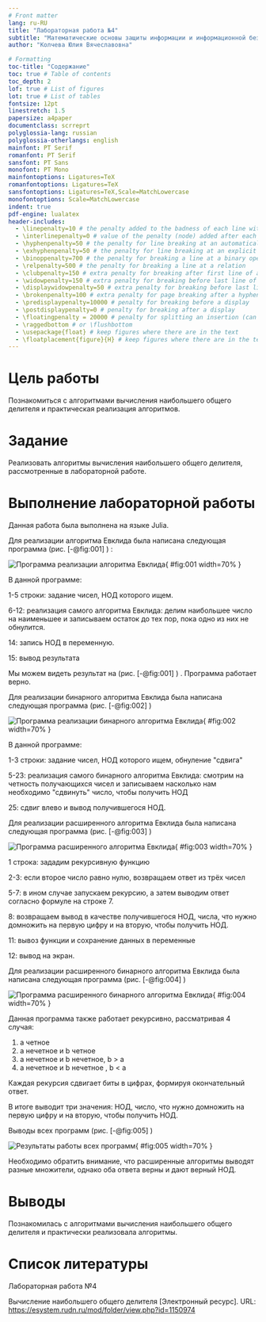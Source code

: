 ```yaml
---
# Front matter
lang: ru-RU
title: "Лабораторная работа №4"
subtitle: "Математические основы защиты информации и информационной безопасности"
author: "Колчева Юлия Вячеславовна"

# Formatting
toc-title: "Содержание"
toc: true # Table of contents
toc_depth: 2
lof: true # List of figures
lot: true # List of tables
fontsize: 12pt
linestretch: 1.5
papersize: a4paper
documentclass: scrreprt
polyglossia-lang: russian
polyglossia-otherlangs: english
mainfont: PT Serif
romanfont: PT Serif
sansfont: PT Sans
monofont: PT Mono
mainfontoptions: Ligatures=TeX
romanfontoptions: Ligatures=TeX
sansfontoptions: Ligatures=TeX,Scale=MatchLowercase
monofontoptions: Scale=MatchLowercase
indent: true
pdf-engine: lualatex
header-includes:
  - \linepenalty=10 # the penalty added to the badness of each line within a paragraph (no associated penalty node) Increasing the value makes tex try to have fewer lines in the paragraph.
  - \interlinepenalty=0 # value of the penalty (node) added after each line of a paragraph.
  - \hyphenpenalty=50 # the penalty for line breaking at an automatically inserted hyphen
  - \exhyphenpenalty=50 # the penalty for line breaking at an explicit hyphen
  - \binoppenalty=700 # the penalty for breaking a line at a binary operator
  - \relpenalty=500 # the penalty for breaking a line at a relation
  - \clubpenalty=150 # extra penalty for breaking after first line of a paragraph
  - \widowpenalty=150 # extra penalty for breaking before last line of a paragraph
  - \displaywidowpenalty=50 # extra penalty for breaking before last line before a display math
  - \brokenpenalty=100 # extra penalty for page breaking after a hyphenated line
  - \predisplaypenalty=10000 # penalty for breaking before a display
  - \postdisplaypenalty=0 # penalty for breaking after a display
  - \floatingpenalty = 20000 # penalty for splitting an insertion (can only be split footnote in standard LaTeX)
  - \raggedbottom # or \flushbottom
  - \usepackage{float} # keep figures where there are in the text
  - \floatplacement{figure}{H} # keep figures where there are in the text
---
```


# Цель работы

Познакомиться с алгоритмами вычисления наибольшего общего делителя и практическая реализация алгоритмов. 

# Задание

Реализовать алгоритмы вычисления наибольшего общего делителя, рассмотренные в лабораторной работе.


# Выполнение лабораторной работы

 
Данная работа была выполнена на языке Julia. 

Для реализации алгоритма Евклида была написана следующая программа (рис. [-@fig:001] ) :

![Программа реализации алгоритма Евклида](image/1.png){ #fig:001 width=70% }

В данной программе: 

1-5 строки: задание чисел, НОД которого ищем.

6-12: реализация самого алгоритма Евклида: делим наибольшее число на наименьшее и записываем остаток до тех пор, пока одно из них не обнулится. 

14: запись НОД в переменную.

15: вывод результата

Мы можем видеть результат на (рис. [-@fig:001] ) . Программа работает верно.

Для реализации бинарного алгоритма Евклида была написана следующая программа (рис. [-@fig:002] )

![Программа реализации бинарного алгоритма Евклида](image/2.png){ #fig:002 width=70% }

В данной программе: 

1-3 строки: задание чисел, НОД которого ищем, обнуление "сдвига"

5-23: реализация самого бинарного алгоритма Евклида: смотрим на четность получающихся чисел и записываем насколько нам необходимо "сдвинуть" число, чтобы получить НОД 

25: сдвиг влево и вывод получившегося НОД.

Для реализации расширенного алгоритма Евклида была написана следующая программа (рис. [-@fig:003] )

![Программа расширенного алгоритма Евклида](image/3.png){ #fig:003 width=70% }

1 строка: зададим рекурсивную функцию

2-3: если второе число равно нулю, возвращаем ответ из трёх чисел

5-7: в ином случае запускаем рекурсию, а затем выводим ответ согласно формуле на строке 7.

8: возвращаем вывод в качестве получившегося НОД, числа, что нужно домножить на первую цифру и на вторую, чтобы получить НОД.

11: вывоз функции и сохранение данных в переменные

12: вывод на экран. 

Для реализации расширенного бинарного алгоритма Евклида была написана следующая программа (рис. [-@fig:004] )

![Программа расширенного бинарного алгоритма Евклида](image/4.png){ #fig:004 width=70% }

Данная программа также работает рекурсивно, рассматривая 4 случая:
1) а четное 
2) а нечетное и b четное 
3) а нечетное и b нечетное, b > a 
4) а нечетное и b нечетное , b < a

Каждая рекурсия сдвигает биты в цифрах, формируя окончательный ответ.

В итоге выводит три значения: НОД, число, что нужно домножить на первую цифру и на вторую, чтобы получить НОД.

Выводы всех программ (рис. [-@fig:005] ) 

![Результаты работы всех программ](image/5.png){ #fig:005 width=70% }

Необходимо обратить внимание, что расширенные алгоритмы выводят разные множители, однако оба ответа верны и дают верный НОД.

# Выводы

Познакомилась с алгоритмами вычисления наибольшего общего делителя и практически реализовала алгоритмы. 

# Список литературы

Лабораторная работа №4

Вычисление наибольшего общего делителя [Электронный ресурс]. URL: https://esystem.rudn.ru/mod/folder/view.php?id=1150974


